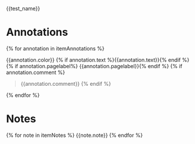 {{test_name}}


# Annotations
{% for annotation in itemAnnotations %}


{{annotation.color}}
{% if annotation.text %}{{annotation.text}}{% endif %}
{% if annotation.pagelabel%} {{annotation.pagelabel}}{% endif %}
{% if annotation.comment %}
> {{annotation.comment}}
{% endif %}


{% endfor %}

# Notes
{% for note in itemNotes %}
{{note.note}} 
{% endfor %}
